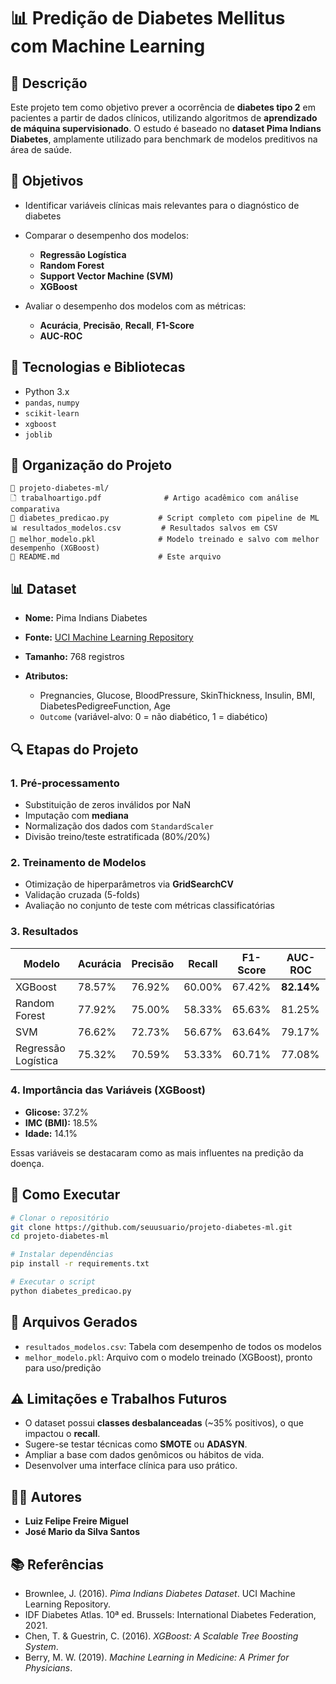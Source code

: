 # 📊 Predição de Diabetes Mellitus com Machine Learning

## 📌 Descrição

Este projeto tem como objetivo prever a ocorrência de **diabetes tipo 2** em pacientes a partir de dados clínicos, utilizando algoritmos de **aprendizado de máquina supervisionado**. O estudo é baseado no **dataset Pima Indians Diabetes**, amplamente utilizado para benchmark de modelos preditivos na área de saúde.

## 🎯 Objetivos

* Identificar variáveis clínicas mais relevantes para o diagnóstico de diabetes
* Comparar o desempenho dos modelos:

  * **Regressão Logística**
  * **Random Forest**
  * **Support Vector Machine (SVM)**
  * **XGBoost**
* Avaliar o desempenho dos modelos com as métricas:

  * **Acurácia**, **Precisão**, **Recall**, **F1-Score**
  * **AUC-ROC**

## 🧠 Tecnologias e Bibliotecas

* Python 3.x
* `pandas`, `numpy`
* `scikit-learn`
* `xgboost`
* `joblib`

## 📂 Organização do Projeto

```
📁 projeto-diabetes-ml/
🗋 trabalhoartigo.pdf              # Artigo acadêmico com análise comparativa
📄 diabetes_predicao.py           # Script completo com pipeline de ML
📊 resultados_modelos.csv         # Resultados salvos em CSV
🔐 melhor_modelo.pkl              # Modelo treinado e salvo com melhor desempenho (XGBoost)
📄 README.md                      # Este arquivo
```

## 📊 Dataset

* **Nome:** Pima Indians Diabetes
* **Fonte:** [UCI Machine Learning Repository](https://archive.ics.uci.edu/dataset/529/pima+indians+diabetes)
* **Tamanho:** 768 registros
* **Atributos:**

  * Pregnancies, Glucose, BloodPressure, SkinThickness, Insulin, BMI, DiabetesPedigreeFunction, Age
  * `Outcome` (variável-alvo: 0 = não diabético, 1 = diabético)

## 🔍 Etapas do Projeto

### 1. Pré-processamento

* Substituição de zeros inválidos por NaN
* Imputação com **mediana**
* Normalização dos dados com `StandardScaler`
* Divisão treino/teste estratificada (80%/20%)

### 2. Treinamento de Modelos

* Otimização de hiperparâmetros via **GridSearchCV**
* Validação cruzada (5-folds)
* Avaliação no conjunto de teste com métricas classificatórias

### 3. Resultados

| Modelo              | Acurácia | Precisão | Recall | F1-Score | AUC-ROC    |
| ------------------- | -------- | -------- | ------ | -------- | ---------- |
| XGBoost             | 78.57%   | 76.92%   | 60.00% | 67.42%   | **82.14%** |
| Random Forest       | 77.92%   | 75.00%   | 58.33% | 65.63%   | 81.25%     |
| SVM                 | 76.62%   | 72.73%   | 56.67% | 63.64%   | 79.17%     |
| Regressão Logística | 75.32%   | 70.59%   | 53.33% | 60.71%   | 77.08%     |

### 4. Importância das Variáveis (XGBoost)

* **Glicose:** 37.2%
* **IMC (BMI):** 18.5%
* **Idade:** 14.1%

Essas variáveis se destacaram como as mais influentes na predição da doença.

## 💾 Como Executar

```bash
# Clonar o repositório
git clone https://github.com/seuusuario/projeto-diabetes-ml.git
cd projeto-diabetes-ml

# Instalar dependências
pip install -r requirements.txt

# Executar o script
python diabetes_predicao.py
```

## 📅 Arquivos Gerados

* `resultados_modelos.csv`: Tabela com desempenho de todos os modelos
* `melhor_modelo.pkl`: Arquivo com o modelo treinado (XGBoost), pronto para uso/predição

## ⚠️ Limitações e Trabalhos Futuros

* O dataset possui **classes desbalanceadas** (\~35% positivos), o que impactou o **recall**.
* Sugere-se testar técnicas como **SMOTE** ou **ADASYN**.
* Ampliar a base com dados genômicos ou hábitos de vida.
* Desenvolver uma interface clínica para uso prático.

## 👨‍💼 Autores

* **Luiz Felipe Freire Miguel**
* **José Mario da Silva Santos**

## 📚 Referências

* Brownlee, J. (2016). *Pima Indians Diabetes Dataset*. UCI Machine Learning Repository.
* IDF Diabetes Atlas. 10ª ed. Brussels: International Diabetes Federation, 2021.
* Chen, T. & Guestrin, C. (2016). *XGBoost: A Scalable Tree Boosting System*.
* Berry, M. W. (2019). *Machine Learning in Medicine: A Primer for Physicians*.
